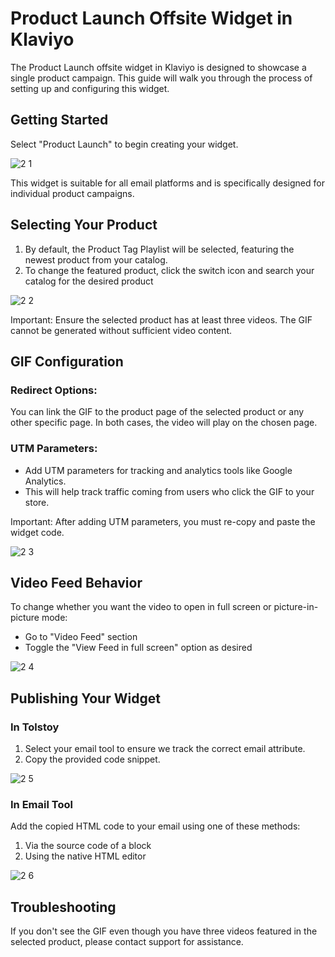 # Product Launch Offsite Widget in Klaviyo 

The Product Launch offsite widget in Klaviyo is designed to showcase a single product campaign. This guide will walk you through the process of setting up and configuring this widget.

## Getting Started
Select "Product Launch" to begin creating your widget.

![2 1](https://github.com/user-attachments/assets/a3185557-a144-402e-b648-e65625c8718e)

This widget is suitable for all email platforms and is specifically designed for individual product campaigns.

## Selecting Your Product
1. By default, the Product Tag Playlist will be selected, featuring the newest product from your catalog.
2. To change the featured product, click the switch icon and search your catalog for the desired product

![2 2](https://github.com/user-attachments/assets/7cd27850-c0ff-40fe-81ae-d7ad0dab2f23)

Important: Ensure the selected product has at least three videos. The GIF cannot be generated without sufficient video content.

## GIF Configuration

### Redirect Options:
You can link the GIF to the product page of the selected product or any other specific page. In both cases, the video will play on the chosen page.

### UTM Parameters:
- Add UTM parameters for tracking and analytics tools like Google Analytics.
- This will help track traffic coming from users who click the GIF to your store.

Important: After adding UTM parameters, you must re-copy and paste the widget code.

![2 3](https://github.com/user-attachments/assets/dbd0fe68-1424-481f-b2ef-63e09483551c)

## Video Feed Behavior
To change whether you want the video to open in full screen or picture-in-picture mode:
- Go to "Video Feed" section
- Toggle the "View Feed in full screen" option as desired

![2 4](https://github.com/user-attachments/assets/fc086a4c-6cf6-44f7-8929-9591e381e57f)

## Publishing Your Widget

### In Tolstoy
1. Select your email tool to ensure we track the correct email attribute.
2. Copy the provided code snippet.

![2 5](https://github.com/user-attachments/assets/01df514f-5e78-481f-b0fb-0ed52e6177b3)

### In Email Tool
Add the copied HTML code to your email using one of these methods:
1. Via the source code of a block
2. Using the native HTML editor

![2 6](https://github.com/user-attachments/assets/7a10fdb6-3f57-4fff-803b-3d7a7a94d859)

## Troubleshooting
If you don't see the GIF even though you have three videos featured in the selected product, please contact support for assistance.
